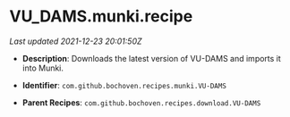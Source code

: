 # VU_DAMS.munki.recipe

_Last updated 2021-12-23 20:01:50Z_

- **Description**: Downloads the latest version of VU-DAMS and imports it into Munki.

- **Identifier**: `com.github.bochoven.recipes.munki.VU-DAMS`

- **Parent Recipes**: `com.github.bochoven.recipes.download.VU-DAMS`
